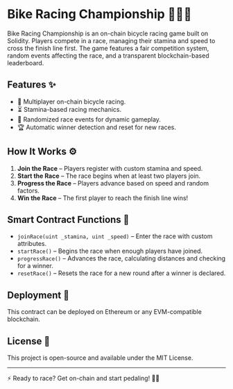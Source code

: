 # Bike Racing Championship 🏁🚴‍♂️

Bike Racing Championship is an on-chain bicycle racing game built on Solidity. Players compete in a race, managing their stamina and speed to cross the finish line first. The game features a fair competition system, random events affecting the race, and a transparent blockchain-based leaderboard.

## Features ✨
- 🚴 Multiplayer on-chain bicycle racing.
- ⏳ Stamina-based racing mechanics.
- 🎲 Randomized race events for dynamic gameplay.
- 🏆 Automatic winner detection and reset for new races.

## How It Works ⚙️
1. **Join the Race** – Players register with custom stamina and speed. 
2. **Start the Race** – The race begins when at least two players join.
3. **Progress the Race** – Players advance based on speed and random factors.
4. **Win the Race** – The first player to reach the finish line wins! 

## Smart Contract Functions 📜
- `joinRace(uint _stamina, uint _speed)` – Enter the race with custom attributes.
- `startRace()` – Begins the race when enough players have joined.
- `progressRace()` – Advances the race, calculating distances and checking for a winner.
- `resetRace()` – Resets the race for a new round after a winner is declared.

## Deployment 🚀
This contract can be deployed on Ethereum or any EVM-compatible blockchain.

## License 📜
This project is open-source and available under the MIT License.

---
⚡ Ready to race? Get on-chain and start pedaling! 🚵‍♀️

